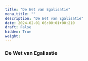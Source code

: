 ```yaml
---
title: "De Wet van Egalisatie"
menu_title: ""
description: "De Wet van Egalisatie"
date: 2024-02-01 06:00:01+00:210
draft: False
hidden: True
weight:
---
```

### De Wet van Egalisatie


